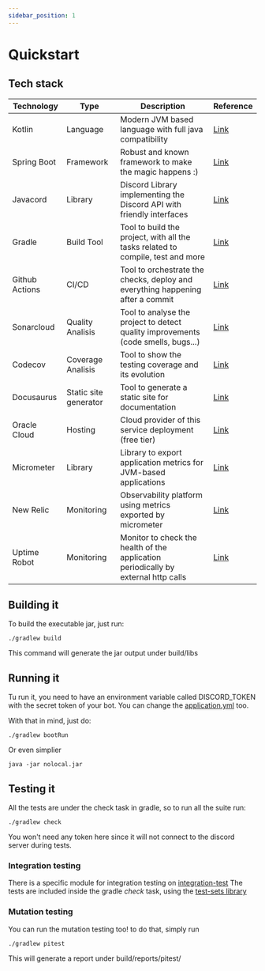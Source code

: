 ```yaml
---
sidebar_position: 1
---
```


# Quickstart

## Tech stack

| Technology     | Type                  | Description                                                                       | Reference |
|----------------|-----------------------|-----------------------------------------------------------------------------------|-----------|
| Kotlin         | Language              | Modern JVM based language with full java compatibility                            |[Link](https://kotlinlang.org/)               |
| Spring Boot    | Framework             | Robust and known framework to make the magic happens :)                           |[Link](https://spring.io/projects/spring-boot)|
| Javacord       | Library               | Discord Library implementing the Discord API with friendly interfaces             |[Link](https://github.com/Javacord/Javacord)  |
| Gradle         | Build Tool            | Tool to build the project, with all the tasks related to compile, test and more   |[Link](https://gradle.org/)                   |
| Github Actions | CI/CD                 | Tool to orchestrate the checks, deploy and everything happening after a commit    |[Link](https://github.com/features/actions)   |
| Sonarcloud     | Quality Analisis      | Tool to analyse the project to detect quality improvements (code smells, bugs...) |[Link](https://sonarcloud.io/)                |
| Codecov        | Coverage Analisis     | Tool to show the testing coverage and its evolution                               |[Link](https://about.codecov.io/)             |
| Docusaurus     | Static site generator | Tool to generate a static site for documentation                                  |[Link](https://docusaurus.io/)                |
| Oracle Cloud   | Hosting               | Cloud provider of this service deployment (free tier)                             |[Link](https://www.oracle.com/cloud/)         
| Micrometer     | Library               | Library to export application metrics for JVM-based applications                  |[Link](https://micrometer.io/)
| New Relic      | Monitoring            | Observability platform using metrics exported by micrometer                       |[Link](https://newrelic.com/)
| Uptime Robot   | Monitoring            | Monitor to check the health of the application periodically by external http calls|[Link](https://uptimerobot.com/)

## Building it

To build the executable jar, just run:

    ./gradlew build

This command will generate the jar output under build/libs

## Running it

Tu run it, you need to have an environment variable called DISCORD_TOKEN with the secret token of your bot.
You can change the [application.yml](https://github.com/datocal/nolocal/blob/master/src/main/resources/application.yml) too.

With that in mind, just do:

    ./gradlew bootRun

Or even simplier
    
    java -jar nolocal.jar

## Testing it 
All the tests are under the check task in gradle, so to run all the suite run:

    ./gradlew check

You won't need any token here since it will not connect to the discord server during tests.

### Integration testing
There is a specific module for integration testing on [integration-test](https://github.com/datocal/nolocal/tree/master/src/integration-test)
The tests are included inside the gradle _check_ task, using the [test-sets library](https://plugins.gradle.org/plugin/org.unbroken-dome.test-sets)

### Mutation testing
You can run the mutation testing too! to do that, simply run
    
    ./gradlew pitest

This will generate a report under build/reports/pitest/
    